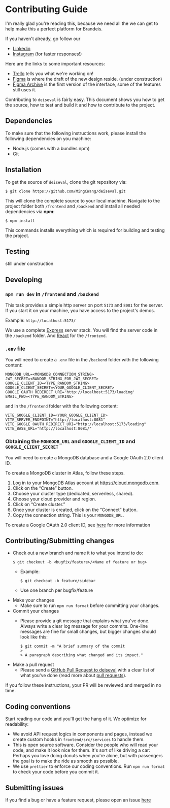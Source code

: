 # Contributing Guide

I'm really glad you're reading this, because we need all the we can get to help make this a perfect platform for Brandeis.

If you haven't already, go follow our 

  * [Linkedin](https://www.linkedin.com/company/deiseval/) 
  * [Instagram](https://www.instagram.com/deis_eval/) (for faster responses!)

Here are the links to some important resources:

  * [Trello](https://trello.com/b/bx6rja3O/deis-course-evaluation) tells you what we're working on!
  * [Figma](https://www.figma.com/file/aZmhk3pPxpaw6U8HvfMflz/deiseval?type=design&mode=design&t=VIeafslIWMOlRgKJ-0) is where the draft of the new design reside. (under construction)
  * [Figma Archive](https://www.figma.com/file/lMYyNOptCmZb5JlYXmKkif/CourseEvaluation?type=design&node-id=0-1&mode=design&t=xekzqwc36H9CNiwg-0) is the first version of the interface, some of the features still uses it.



Contributing to `deiseval` is fairly easy. This document shows you how to get the source, how to test and build it and how to contribute to the project.

## Dependencies

To make sure that the following instructions work, please install the following dependencies
on you machine:

- Node.js (comes with a bundles npm)
- Git

## Installation

To get the source of `deiseval`, clone the git repository via:

````
$ git clone https://github.com/MingCWang/deiseval.git
````

This will clone the complete source to your local machine. Navigate to the project folder both `/frontend` and `/backend`
and install all needed dependencies via **npm**:

````
$ npm install
````

This commands installs everything which is required for building and testing the project.

## Testing
still under construction

## Developing

### `npm run dev` in `/frontend` and `/backend`
This task provides a simple http server on port `5173` and `8081` for the server. If you start it on your machine, you have access to the project's demos.

Example: `http://localhost:5173/`

We use a complete [Express](http://expressjs.com/) server stack. You will
find the server code in the `/backend` folder. And [React](https://react.dev/) for the `/frontend`.

### `.env` file

You will need to create a `.env` file in the `/backend` folder with the following content:

````.env
MONGODB_URL=<MONGODB_CONNECTION_STRING>
JWT_SECRET=<RANDOM_STRING_FOR_JWT_SECRET>
GOOGLE_CLIENT_ID=<TYPE_RANDOM_STRING>
GOOGLE_CLIENT_SECRET=<YOUR_GOOGLE_CLIENT_SECRET>
GOOGLE_OAUTH_REDIRECT_URI='http://localhost:5173/loading'
EMAIL_PWD=<TYPE_RANDOM_STRING>
````

and in the `/frontend` folder with the following content:

````
VITE_GOOGLE_CLIENT_ID=<YOUR_GOOGLE_CLIENT_ID>
VITE_SERVER_ENDPOINT="http://localhost:8081"
VITE_GOOGLE_OAUTH_REDIRECT_URI="http://localhost:5173/loading"
VITE_BASE_URL="http://localhost:8081/"
````

### Obtaining the `MONGODB_URL` and `GOOGLE_CLIENT_ID` and `GOOGLE_CLIENT_SECRET`

You will need to create a MongoDB database and a Google OAuth 2.0 client ID.

To create a MongoDB cluster in Atlas, follow these steps.

1. Log in to your MongoDB Atlas account at 
https://cloud.mongodb.com.
2. Click on the “Create” button.
3. Choose your cluster type (dedicated, serverless, shared).
4. Choose your cloud provider and region.
5. Click on “Create cluster.”
6. Once your cluster is created, click on the “Connect” button.
7. Copy the connection string. This is your `MONGODB_URL`.


To create a Google OAuth 2.0 client ID, see [here](https://developers.google.com/identity/protocols/oauth2) for more information


## Contributing/Submitting changes

- Check out a new branch and name it to what you intend to do:
 	````
    $ git checkout -b <bugfix/feature>/<Name of feature or bug>
    ````
  - Example:
   	````
    $ git checkout -b feature/sidebar
    ````
   
  - Use one branch per bugfix/feature
- Make your changes
  - Make sure to run `npm run format` before committing your changes.
- Commit your changes
  - Please provide a git message that explains what you've done.
	Always write a clear log message for your commits. One-line messages are fine for small changes, but bigger changes should look like this:

		$ git commit -m "A brief summary of the commit
		> 
		> A paragraph describing what changed and its impact."
- Make a pull request
	- Please send a [GitHub Pull Request to deiseval](https://github.com/MingCWang/deiseval/compare) with a clear list of what you've done (read more about [pull requests](https://docs.github.com/en/pull-requests/collaborating-with-pull-requests/proposing-changes-to-your-work-with-pull-requests/about-pull-requests)). 

If you follow these instructions, your PR will be reviewed and merged in no time.

## Coding conventions

Start reading our code and you'll get the hang of it. We optimize for readability:

  * We avoid API request logics in components and pages, instead we create custom hooks in `frontend/src/services` to handle them.
  * This is open source software. Consider the people who will read your code, and make it look nice for them. It's sort of like driving a car: Perhaps you love doing donuts when you're alone, but with passengers the goal is to make the ride as smooth as possible.
  * We use `prettier` to enforce our coding conventions. Run `npm run format` to check your code before you commit it.


## Submitting issues

If you find a bug or have a feature request, please open an issue [here](https://github.com/MingCWang/deiseval/issues/new)

